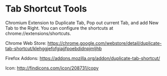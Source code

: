 # Tab Shortcut Tools
Chromium Extension to Duplicate Tab, Pop out current Tab, and add New Tab to the Right. You can configure the shortcuts at chrome://extensions/shortcuts.


Chrome Web Store: https://chrome.google.com/webstore/detail/duplicate-tab-shortcut/klehggjefofgiajjfpoebdidnpjmljhb

Firefox Addons: https://addons.mozilla.org/addon/duplicate-tab-shortcut/

Icon: http://findicons.com/icon/208731/copy

